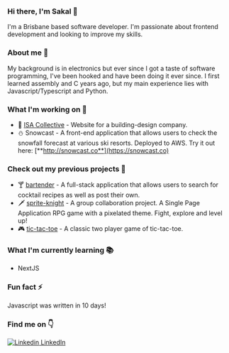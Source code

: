 ### Hi there, I'm Sakal 👋
I'm a Brisbane based software developer. I'm passionate about frontend development and looking to improve my skills.
### About me :eyes:
My background is in electronics but ever since I got a taste of software programming, I've been hooked and have been doing it ever since. I first learned assembly and C years ago, but my main experience lies with Javascript/Typescript and Python.
### What I'm working on :rocket:
* :office: [ISA Collective](https://isacollective.com.au) - Website for a building-design company.
* :snowman: Snowcast - A front-end application that allows users to check the snowfall forecast at various ski resorts. Deployed to AWS. Try it out here: [**http://snowcast.co**](https://snowcast.co)
### Check out my previous projects 👀
* :cocktail: [bartender](https://bartender.fly.dev/) - A full-stack application that allows users to search for cocktail recipes as well as post their own.
* :dagger: [sprite-knight](https://github.com/sakalmon/sprite-knight) - A group collaboration project. A Single Page Application RPG game with a pixelated theme. Fight, explore and level up!
* :video_game: [tic-tac-toe](https://sakalmon.github.io/tic-tac-toe/) - A classic two player game of tic-tac-toe.
### What I'm currently learning :books:
* NextJS
### Fun fact :zap:
Javascript was written in 10 days!
### Find me on :point_down:
[![Linkedin](https://i.stack.imgur.com/gVE0j.png) LinkedIn](https://www.linkedin.com/in/sakal-mon)

